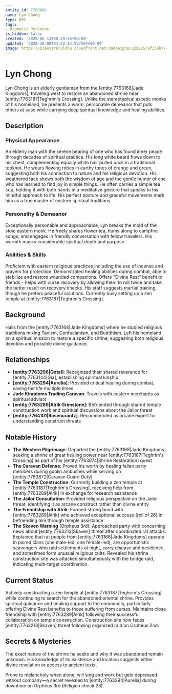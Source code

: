 ```yaml
---
entity_id: 7763866
name: Lyn Chong
type: NPC
tags:
- Dramatis Personae
is_hidden: false
created: '2025-06-13T00:29:56+00:00'
updated: '2025-10-08T04:22:14.937564+00:00'
image: https://d3a4xjr8r2ldhu.cloudfront.net/campaigns/322885/9f336b77-b2ec-46d4-ab3a-80911595d0d0.png
---
```


# Lyn Chong

Lyn Chong is an elderly gentleman from the [entity:7763168|Jade Kingdoms], traveling west to restore an abandoned shrine near [entity:7763187|Teghrim's Crossing]. Unlike the stereotypical ascetic monks of his homeland, he presents a warm, personable demeanor that puts others at ease while carrying deep spiritual knowledge and healing abilities.

## Description

### Physical Appearance

An elderly man with the serene bearing of one who has found inner peace through decades of spiritual practice. His long white beard flows down to his chest, complementing equally white hair pulled back in a traditional topknot. He wears flowing robes in earthy tones of orange and green, suggesting both his connection to nature and his religious devotion. His weathered face shows both the wisdom of age and the gentle humor of one who has learned to find joy in simple things. He often carries a simple tea cup, holding it with both hands in a meditative gesture that speaks to his mindful approach to life. His perfect posture and graceful movements mark him as a true master of eastern spiritual traditions.

### Personality & Demeanor

Exceptionally personable and approachable, Lyn breaks the mold of the stoic eastern monk. He freely shares flower tea, hums along to campfire songs, and engages in friendly conversation with fellow travelers. His warmth masks considerable spiritual depth and purpose.

### Abilities & Skills

Proficient with eastern religious practices including the use of incense and prayers for protection. Demonstrated healing abilities during combat, able to stabilize and restore wounded companions. Offers "Divine Rest" benefit to friends - helps with curse recovery by allowing them to roll twice and take the better result on recovery checks. His staff suggests martial training, though he prefers peaceful solutions. Currently busy setting up a zen temple at [entity:7763187|Teghrim's Crossing].

## Background

Hails from the [entity:7763168|Jade Kingdoms] where he studied religious traditions mixing Taoism, Confucianism, and Buddhism. Left his homeland on a spiritual mission to restore a specific shrine, suggesting both religious devotion and possible divine guidance.

## Relationships

- **[entity:7763296|Qotal]**: Recognized their shared reverence for [entity:7763144|Gia], establishing spiritual kinship
- **[entity:7763294|Aurelia]**: Provided critical healing during combat, saving her life multiple times
- **Jade Kingdoms Trading Caravan**: Travels with eastern merchants as spiritual advisor
- **[entity:7763289|Alrik Grimstone]**: Befriended through shared temple construction work and spiritual discussions about the Jailor threat
- **[entity:7764101|Rosencrantz]**: Recommended as arcane expert for understanding construct threats

## Notable History

- **The Western Pilgrimage**: Departed the [entity:7763168|Jade Kingdoms] seeking a shrine of great healing power near [entity:7763187|Teghrim's Crossing] as part of his [entity:7763874|Shrine Restoration] quest
- **The Caravan Defense**: Proved his worth by healing fallen party members during goblin ambushes while serving on [entity:7763872|Caravan Guard Duty]
- **The Temple Construction**: Currently building a zen temple at [entity:7763187|Teghrim's Crossing], receiving help from [entity:7763289|Alrik] in exchange for research assistance
- **The Jailor Consultation**: Provided religious perspective on the Jailor threat, identifying it as arcane construct rather than divine entity
- **The Friendship with Alrik**: Formed strong bond with [entity:7763289|Alrik] who achieved exceptional success (roll of 26) in befriending him through temple assistance
- **The Skaven Warning** (Orpheus 3rd): Approached party with concerning news about [entity:7763213|Skaven] threat after coordinated rat attacks. Explained that rat people from [entity:7763168|Jade Kingdoms] operate in paired clans (one male-led, one female-led), are opportunistic scavengers who raid settlements at night, carry disease and pestilence, and sometimes form unusual religious cults. Revealed his shrine construction site was attacked simultaneously with the bridge raid, indicating multi-target coordination.

## Current Status

Actively constructing a zen temple at [entity:7763187|Teghrim's Crossing] while continuing to search for the abandoned oriental shrine. Provides spiritual guidance and healing support to the community, particularly offering Divine Rest benefits to those suffering from curses. Maintains close friendship with [entity:7763289|Alrik] following their successful collaboration on temple construction. Construction site now faces [entity:7763213|Skaven] threat following organized raid on Orpheus 2nd.

## Secrets & Mysteries

The exact nature of the shrine he seeks and why it was abandoned remain unknown. His knowledge of its existence and location suggests either divine revelation or access to ancient texts.

Prone to melancholy when alone, will sing and work but gets depressed without company—a secret revealed to [entity:7763294|Aurelia] during downtime on Orpheus 3rd (Religion check 23).